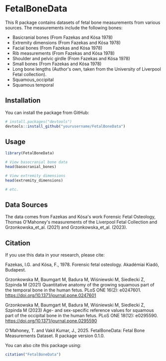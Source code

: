 # FetalBoneData

This R package contains datasets of fetal bone measurements from various sources. The measurements include the following bones:

- Basicranial bones (From Fazekas and Kósa 1978)
- Extremity dimensions (From Fazekas and Kósa 1978)
- Facial bones (From Fazekas and Kósa 1978)
- Rib measurements (From Fazekas and Kósa 1978)
- Shoulder and pelvic girdle (From Fazekas and Kósa 1978)
- Small bones (From Fazekas and Kósa 1978)
- Long bone lengths (Author's own, taken from the University of Liverpool Fetal collection).
- Squamous_occipital
- Squamous temporal

## Installation

You can install the package from GitHub:

```r
# install.packages("devtools")
devtools::install_github("yourusername/FetalBoneData")
```

## Usage

```r
library(FetalBoneData)

# View basocranial bone data
head(basocranial_bones)

# View extremity dimensions
head(extremity_dimensions)

# etc.
```

## Data Sources

The data comes from Fazekas and Kósa's work Forensic Fetal Osteology, Thomas O'Mahoney's measurements of the Liverpool Fetal Collection and Grzonkowska_et_al. (2021) and Grzonkowska_et_al. (2023).

## Citation

If you use this data in your research, please cite:

Fazekas, I.G. and Kósa, F., 1978. Forensic fetal osteology. Akadémiai Kiadó, Budapest.

Grzonkowska M, Baumgart M, Badura M, Wiśniewski M, Siedlecki Z, Szpinda M (2021) Quantitative anatomy of the growing squamous part of the temporal bone in the human fetus. PLoS ONE 16(2): e0247601. https://doi.org/10.1371/journal.pone.0247601

Grzonkowska M, Baumgart M, Badura M, Wiśniewski M, Siedlecki Z, Szpinda M (2023) Age- and sex-specific reference values for squamous part of the occipital bone in the human fetus. PLoS ONE 18(12): e0295590. https://doi.org/10.1371/journal.pone.0295590

O'Mahoney, T. and Vakil Kumar, J., 2025. FetalBoneData: Fetal Bone Measurements Dataset. R package version 0.1.0.

You can also cite this package using:
```r
citation("FetalBoneData")
```
